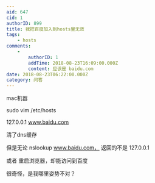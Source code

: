 ```yaml
---
aid: 647
cid: 1
authorID: 899
title: 我把百度加入到hosts里无效
tags:
    - hosts
comments:
    -
        authorID: 1
        addTime: 2018-08-23T16:09:00.000Z
        content: 应该是 baidu.com
date: 2018-08-23T06:22:00.000Z
category: 问答
---
```


mac机器

sudo vim /etc/hosts

127.0.0.1 www.baidu.com

清了dns缓存

但是无论 nslookup www.baidu.com， 返回的不是 127.0.0.1

或者 重启浏览器，却能访问到百度

很奇怪，是我哪里姿势不对？
